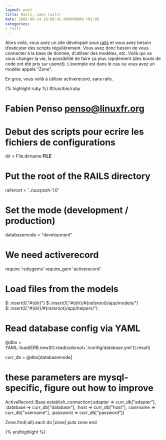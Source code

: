 ```yaml
---
layout: post
title: Rails, sans rails!
date: 2006-06-24 16:08:41.000000000 +02:00
categories:
- rails
---
```

Alors voilà, vous avez un site développé sous [rails](http://www.rubyonrails.org/) et vous avez besoin d’exécuter des scripts régulièrement. Vous avez donc besoin de vous connecter à la base de donnée, d’utiliser des modèles, etc. Voilà qui va vous changer la vie, la possibilité de faire ça plus rapidement (des bouts de code ont été pris sur usenet). L’exemple est dans le cas ou vous avez un modèle appelé “Zone”.

En gros, vous voilà à utiliser activerecord, sans rails.

{% highlight ruby %}
#!/usr/bin/ruby
# Fabien Penso <penso@linuxfr.org>
# Debut des scripts pour ecrire les fichiers de configurations

dir = File.dirname __FILE__
# Put the root of the RAILS directory
railsroot = '../uucpssh-1.0'
# Set the mode (development / production)
databasemode = "development"

# We need activerecord
require 'rubygems'
require_gem 'activerecord'

# Load files from the models
$:.insert(0,"#{dir}")
$:.insert(0,"#{dir}/#{railsroot}/app/models/")
$:.insert(0,"#{dir}/#{railsroot}/app/helpers/")

# Read database config via YAML
@dbs = YAML::load(ERB.new(IO.read(railsroot+'/config/database.yml')).result)

curr_db = @dbs[databasemode]

# these parameters are mysql-specific, figure out how to improve
ActiveRecord::Base.establish_connection(:adapter => curr_db["adapter"], 
:database => curr_db["database"],
:host => curr_db["host"], 
:username => curr_db["username"], 
:password => curr_db["password"])

Zone.find(:all).each do |zone|
 puts zone
end

{% endhighlight %}
